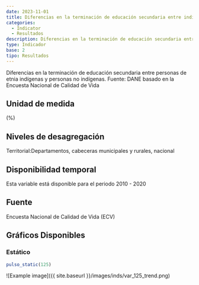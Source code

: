 ```yaml
---
date: 2023-11-01
title: Diferencias en la terminación de educación secundaria entre indígenas y no indígenas( dpto )
categories:
  - Indicator
  - Resultados
description: Diferencias en la terminación de educación secundaria entre indígenas y no indígenas
type: Indicador
base: 2
tipo: Resultados
--- 
```


Diferencias en la terminación de educación secundaria entre personas de etnia indígenas y personas no indígenas.
Fuente: DANE basado en la Encuesta Nacional de Calidad de Vida

## Unidad de medida
(%)

## Niveles de desagregación
Territorial:Departamentos, cabeceras municipales y rurales, nacional

## Disponibilidad temporal
Esta variable está disponible para el periodo 2010 - 2020

## Fuente
Encuesta Nacional de Calidad de Vida (ECV)

## Gráficos Disponibles

### Estático

``` R
pulso_static(125)
```

![Example image]({{ site.baseurl }}/images/inds/var_125_trend.png)